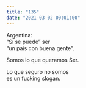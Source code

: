 ```yaml
---
title: "135"
date: "2021-03-02 00:01:00"
---
```


Argentina:\
“Sí se puede” ser\
“un país con buena gente”.

Somos lo que queramos Ser.

Lo que seguro no somos\
es un fucking slogan.